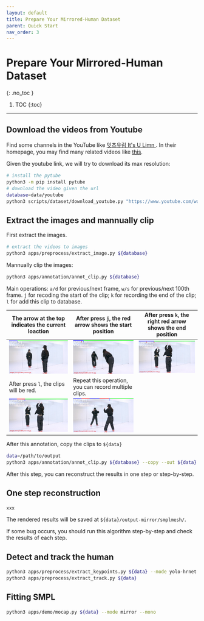 ```yaml
---
layout: default
title: Prepare Your Mirrored-Human Dataset
parent: Quick Start
nav_order: 3
---
```


# Prepare Your Mirrored-Human Dataset
{: .no_toc }

1. TOC
{:toc}
---

## Download the videos from Youtube

Find some channels in the YouTube like [ 잇츠유림 It's U Limn ](https://www.youtube.com/channel/UChRjZQ9i7Ci1pfYsEC_syMg). In their homepage, you may find many related videos like [this](https://www.youtube.com/watch?v=homrg6ZZMRY).

Given the youtube link, we will try to download its max resolution:

```bash
# install the pytube
python3 -m pip install pytube
# download the video given the url
database=data/youtube
python3 scripts/dataset/download_youtube.py "https://www.youtube.com/watch?v=homrg6ZZMRY" --database ${database}
```

## Extract the images and mannually clip

First extract the images.

```bash
# extract the videos to images
python3 apps/preprocess/extract_image.py ${database}
```

Mannually clip the images:

```bash
python3 apps/annotation/annot_clip.py ${database}
```

Main operations: `a/d` for previous/next frame, `w/s` for previous/next 100th frame. `j` for recoding the start of the clip; `k` for recording the end of the clip; `l` for add this clip to database. 

|The arrow at the top indicates the current loaction|After press `j`, the red arrow shows the start position|After press `k`, the right red arrow shows the end position|
|----|----|----|
|![](../images/annot_clip_0.jpg)|![](../images/annot_clip_j.jpg)|![](../images/annot_clip_k.jpg)|
|After press `l`, the clips will be red.|Repeat this operation, you can record multiple clips.|
|![](../images/annot_clip_l.jpg)|![](../images/annot_clip_two.jpg)||


After this annotation, copy the clips to `${data}`

```bash
data=/path/to/output
python3 apps/annotation/annot_clip.py ${database} --copy --out ${data}
```

After this step, you can reconstruct the results in one step or step-by-step.

## One step reconstruction

```bash
xxx
```

The rendered results will be saved at `${data}/output-mirror/smplmesh/`.

If some bug occurs, you should run this algorithm step-by-step and check the results of each step.

## Detect and track the human

```bash
python3 apps/preprocess/extract_keypoints.py ${data} --mode yolo-hrnet
python3 apps/preprocess/extract_track.py ${data}
```

## Fitting SMPL

```bash
python3 apps/demo/mocap.py ${data} --mode mirror --mono
```
